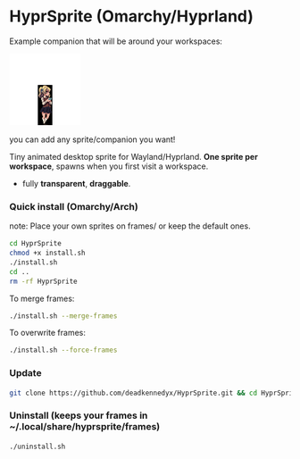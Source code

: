 # HyprSprite (Omarchy/Hyprland)

Example companion that will be around your workspaces:

![sprite](/assets/gh.gif)

you can add any sprite/companion you want!

Tiny animated desktop sprite for Wayland/Hyprland. **One sprite per workspace**, spawns when you first visit a workspace.  
- fully **transparent**, **draggable**.

### Quick install (Omarchy/Arch)
note: Place your own sprites on frames/ or keep the default ones.

```bash
cd HyprSprite
chmod +x install.sh
./install.sh
cd ..
rm -rf HyprSprite
```

To merge frames:
```bash
./install.sh --merge-frames
```

To overwrite frames: 
```bash
./install.sh --force-frames
```

### Update
```bash
git clone https://github.com/deadkennedyx/HyprSprite.git && cd HyprSprite && ./install.sh
```

### Uninstall (keeps your frames in ~/.local/share/hyprsprite/frames)
```bash
./uninstall.sh
```

